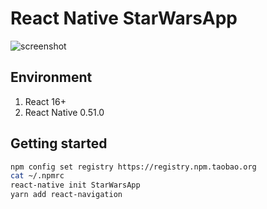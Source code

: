 React Native StarWarsApp
==

![screenshot](docs/images/TodoApp.jpg)

## Environment

1. React 16+
2. React Native 0.51.0

## Getting started

```bash
npm config set registry https://registry.npm.taobao.org
cat ~/.npmrc
react-native init StarWarsApp
yarn add react-navigation
```

